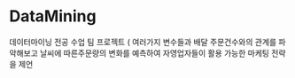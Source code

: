 # DataMining
데이터마이닝 전공 수업 팀 프로젝트 ( 여러가지 변수들과 배달 주문건수와의 관계를 파악해보고 날씨에 따른주문량의 변화를 예측하여 자영업자들이 활용 가능한 마케팅 전략을 제언
